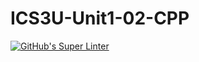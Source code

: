 # ICS3U-Unit1-02-CPP

[![GitHub's Super Linter](https://github.com/huihangisaac-ho/ICS3U-Unit1-02-CPP/workflows/GitHub's%20Super%20Linter/badge.svg)](https://github.com/huihangisaac-ho/ICS3U-Unit1-02-CPP/actions)
